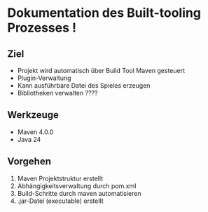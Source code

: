 # Dokumentation des Built-tooling Prozesses !
## Ziel

- Projekt wird automatisch über Build Tool Maven gesteuert 
- Plugin-Verwaltung 
- Kann ausführbare Datei des Spieles erzeugen 
- Bibliotheken verwalten ????


## Werkzeuge 

- Maven 4.0.0
- Java 24

## Vorgehen 

1. Maven Projektstruktur erstellt 
2. Abhängigkeitsverwaltung durch pom.xml 
3. Build-Schritte durch maven automatisieren 
4. .jar-Datei (executable) erstellt 

